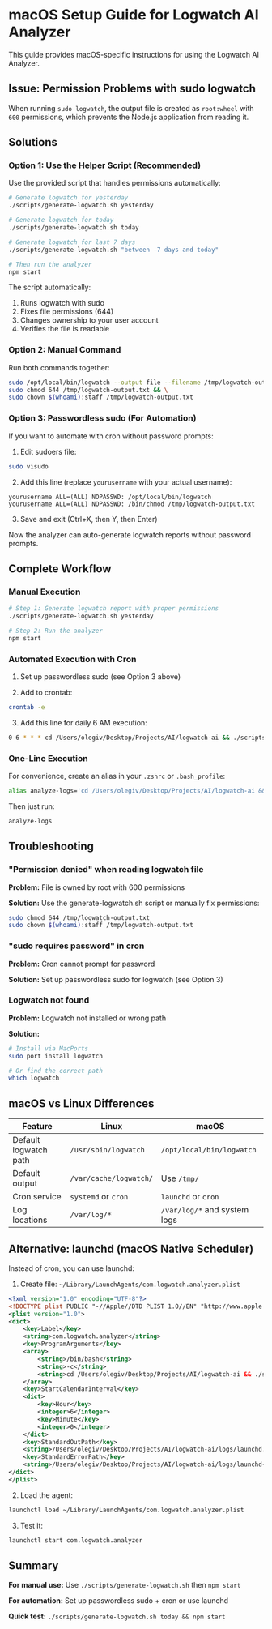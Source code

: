 # macOS Setup Guide for Logwatch AI Analyzer

This guide provides macOS-specific instructions for using the Logwatch AI Analyzer.

## Issue: Permission Problems with sudo logwatch

When running `sudo logwatch`, the output file is created as `root:wheel` with `600` permissions, which prevents the Node.js application from reading it.

## Solutions

### Option 1: Use the Helper Script (Recommended)

Use the provided script that handles permissions automatically:

```bash
# Generate logwatch for yesterday
./scripts/generate-logwatch.sh yesterday

# Generate logwatch for today
./scripts/generate-logwatch.sh today

# Generate logwatch for last 7 days
./scripts/generate-logwatch.sh "between -7 days and today"

# Then run the analyzer
npm start
```

The script automatically:
1. Runs logwatch with sudo
2. Fixes file permissions (644)
3. Changes ownership to your user account
4. Verifies the file is readable

### Option 2: Manual Command

Run both commands together:

```bash
sudo /opt/local/bin/logwatch --output file --filename /tmp/logwatch-output.txt --format text --range yesterday && \
sudo chmod 644 /tmp/logwatch-output.txt && \
sudo chown $(whoami):staff /tmp/logwatch-output.txt
```

### Option 3: Passwordless sudo (For Automation)

If you want to automate with cron without password prompts:

1. Edit sudoers file:
```bash
sudo visudo
```

2. Add this line (replace `yourusername` with your actual username):
```
yourusername ALL=(ALL) NOPASSWD: /opt/local/bin/logwatch
yourusername ALL=(ALL) NOPASSWD: /bin/chmod /tmp/logwatch-output.txt
```

3. Save and exit (Ctrl+X, then Y, then Enter)

Now the analyzer can auto-generate logwatch reports without password prompts.

## Complete Workflow

### Manual Execution

```bash
# Step 1: Generate logwatch report with proper permissions
./scripts/generate-logwatch.sh yesterday

# Step 2: Run the analyzer
npm start
```

### Automated Execution with Cron

1. Set up passwordless sudo (see Option 3 above)

2. Add to crontab:
```bash
crontab -e
```

3. Add this line for daily 6 AM execution:
```bash
0 6 * * * cd /Users/olegiv/Desktop/Projects/AI/logwatch-ai && ./scripts/generate-logwatch.sh yesterday && /usr/local/bin/node src/analyzer.js >> logs/cron.log 2>&1
```

### One-Line Execution

For convenience, create an alias in your `.zshrc` or `.bash_profile`:

```bash
alias analyze-logs='cd /Users/olegiv/Desktop/Projects/AI/logwatch-ai && ./scripts/generate-logwatch.sh yesterday && npm start'
```

Then just run:
```bash
analyze-logs
```

## Troubleshooting

### "Permission denied" when reading logwatch file

**Problem:** File is owned by root with 600 permissions

**Solution:** Use the generate-logwatch.sh script or manually fix permissions:
```bash
sudo chmod 644 /tmp/logwatch-output.txt
sudo chown $(whoami):staff /tmp/logwatch-output.txt
```

### "sudo requires password" in cron

**Problem:** Cron cannot prompt for password

**Solution:** Set up passwordless sudo for logwatch (see Option 3)

### Logwatch not found

**Problem:** Logwatch not installed or wrong path

**Solution:**
```bash
# Install via MacPorts
sudo port install logwatch

# Or find the correct path
which logwatch
```

## macOS vs Linux Differences

| Feature | Linux | macOS |
|---------|-------|-------|
| Default logwatch path | `/usr/sbin/logwatch` | `/opt/local/bin/logwatch` |
| Default output | `/var/cache/logwatch/` | Use `/tmp/` |
| Cron service | `systemd` or `cron` | `launchd` or `cron` |
| Log locations | `/var/log/*` | `/var/log/*` and system logs |

## Alternative: launchd (macOS Native Scheduler)

Instead of cron, you can use launchd:

1. Create file: `~/Library/LaunchAgents/com.logwatch.analyzer.plist`
```xml
<?xml version="1.0" encoding="UTF-8"?>
<!DOCTYPE plist PUBLIC "-//Apple//DTD PLIST 1.0//EN" "http://www.apple.com/DTDs/PropertyList-1.0.dtd">
<plist version="1.0">
<dict>
    <key>Label</key>
    <string>com.logwatch.analyzer</string>
    <key>ProgramArguments</key>
    <array>
        <string>/bin/bash</string>
        <string>-c</string>
        <string>cd /Users/olegiv/Desktop/Projects/AI/logwatch-ai && ./scripts/generate-logwatch.sh yesterday && /usr/local/bin/node src/analyzer.js</string>
    </array>
    <key>StartCalendarInterval</key>
    <dict>
        <key>Hour</key>
        <integer>6</integer>
        <key>Minute</key>
        <integer>0</integer>
    </dict>
    <key>StandardOutPath</key>
    <string>/Users/olegiv/Desktop/Projects/AI/logwatch-ai/logs/launchd.log</string>
    <key>StandardErrorPath</key>
    <string>/Users/olegiv/Desktop/Projects/AI/logwatch-ai/logs/launchd-error.log</string>
</dict>
</plist>
```

2. Load the agent:
```bash
launchctl load ~/Library/LaunchAgents/com.logwatch.analyzer.plist
```

3. Test it:
```bash
launchctl start com.logwatch.analyzer
```

## Summary

**For manual use:** Use `./scripts/generate-logwatch.sh` then `npm start`

**For automation:** Set up passwordless sudo + cron or use launchd

**Quick test:** `./scripts/generate-logwatch.sh today && npm start`
